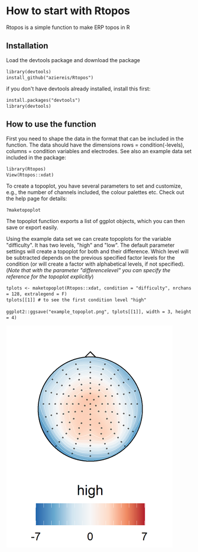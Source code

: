 # How to start with Rtopos
Rtopos is a simple function to make ERP topos in R

## Installation
Load the devtools package and download the package
```
library(devtools)
install_github("aziereis/Rtopos")
```
if you don't have devtools already installed, install this first: 
```
install.packages("devtools")
library(devtools)
```

## How to use the function
First you need to shape the data in the format that can be included in the function. 
The data should have the dimensions rows = condition(-levels), columns = condition variables and electrodes. 
See also an example data set included in the package: 

```
library(Rtopos)
View(Rtopos::xdat)
```

To create a topoplot, you have several parameters to set and customize, e.g., the number of channels included, the colour palettes etc. 
Check out the help page for details:

```
?maketopoplot
```

The topoplot function exports a list of ggplot objects, which you can then save or export easily. 

Using the example data set we can create topoplots for the variable "difficulty". It has two levels,  "high" and "low". The default parameter settings will create a topoplot for both and their difference. Which level will be subtracted depends on the previous specified factor levels for the condition (or will create a factor with alphabetical levels, if not specified). (*Note that with the parameter "differencelevel" you can specify the reference for the topoplot explicitly*)

```
tplots <- maketopoplot(Rtopos::xdat, condition = "difficulty", nrchans = 128, extralegend = F)
tplots[[1]] # to see the first condition level "high" 

ggplot2::ggsave("example_topoplot.png", tplots[[1]], width = 3, height = 4)
```

![man/example_topoplot.png](man/example_topoplot.png)

